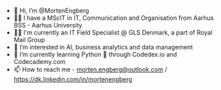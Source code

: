 - 👋 Hi, I’m @MortenEngberg
- 👨‍🎓 I have a MScIT in IT, Communication and Organisation from Aarhus BSS - Aarhus University
- 👨‍💻 I'm currently an IT Field Specialist @ GLS Denmark, a part of Royal Mail Group
- 👀 I’m interested in AI, business analytics and data management
- 🌱 I’m currently learning Python 🐍 through Codedex.io and Codecademy.com
- 📫 How to reach me - morten.engberg@outlook.com / https://dk.linkedin.com/in/mortenengberg

<!---
MortenEngberg/MortenEngberg is a ✨ special ✨ repository because its `README.md` (this file) appears on your GitHub profile.
You can click the Preview link to take a look at your changes.
--->
